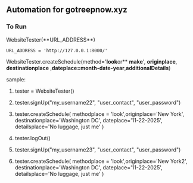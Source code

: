 <h2> Automation for gotreepnow.xyz</h2>


<h3>To Run</h3>
WebsiteTester(**URL_ADDRESS**)

    URL_ADDRESS = 'http://127.0.0.1:8000/'

WebsiteTester.createSchedule(method='**look**or** **make**', **originplace**, **destinationplace** ,**dateplace=month-date-year**,**additionalDetails**)

sample: 
1. tester = WebsiteTester()
2. tester.signUp("my_username22", "user_contact", "user_password")

3. tester.createSchedule( methodplace = 'look',originplace='New York', destinationplace='Washington DC', dateplace='11-22-2025', detailsplace='No luggage, just me'  )

4. tester.logOut()

5. tester.signUp("my_username23", "user_contact", "user_password")

6. tester.createSchedule( methodplace = 'look',originplace='New York2', destinationplace='Washington DC', dateplace='11-22-2025', detailsplace='No luggage, just me'  )
